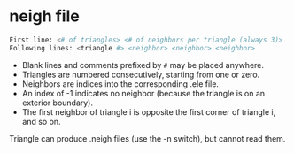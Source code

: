 # neigh file

<!-- markdownlint-disable MD041 MD013 MD033 MD012 -->

```bash title="results"
First line: <# of triangles> <# of neighbors per triangle (always 3)>
Following lines: <triangle #> <neighbor> <neighbor> <neighbor>
```

- Blank lines and comments prefixed by `#` may be placed anywhere.
- Triangles are numbered consecutively, starting from one or zero.
- Neighbors are indices into the corresponding .ele file.
- An index of -1 indicates no neighbor (because the triangle is on an exterior boundary).
- The first neighbor of triangle i is opposite the first corner of triangle i, and so on.

Triangle can produce .neigh files (use the -n switch), but cannot read them.
